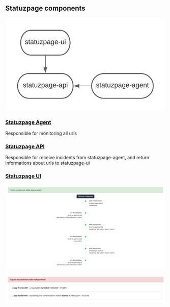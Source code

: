 ## Statuzpage components
![Ui](https://raw.githubusercontent.com/nopp/statuzpage/master/.img/flow.png)

### [Statuzpage Agent](https://github.com/nopp/statuzpage-agent)
Responsible for monitoring all urls

### [Statuzpage API](https://github.com/nopp/statuzpage-api)
Responsible for receive incidents from statuzpage-agent, and return informations about urls to statuzpage-ui

### [Statuzpage UI](https://github.com/nopp/statuzpage-ui)
![Ui](https://raw.githubusercontent.com/nopp/statuzpage-ui/master/.img/ui.png)

![Ui Incidents](https://raw.githubusercontent.com/nopp/statuzpage-ui/master/.img/ui-incidents.png)
